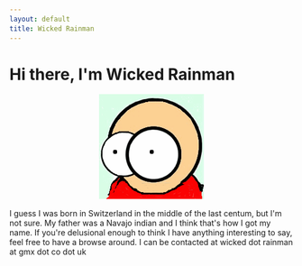 ```yaml
---
layout: default
title: Wicked Rainman
---
```


# Hi there, I'm Wicked Rainman
<p align="center" >
  <img src="/pictures/marv.png">
</p>


I guess I was born in Switzerland in the middle of the last centum, but I'm not sure. My father was a
Navajo indian and I think that's how I got my name. If you're delusional enough to
think I have anything interesting to say, feel free to have a browse around. I can be contacted at wicked dot rainman at gmx dot co dot uk

